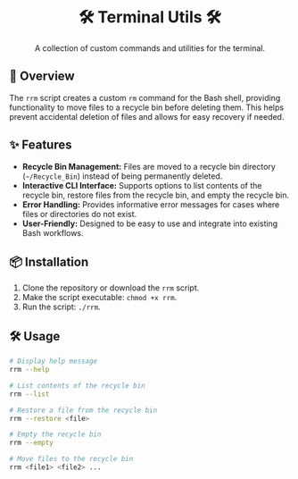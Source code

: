 <div align="center">
  <h1>🛠️ Terminal Utils 🛠️</h1>
  <p>A collection of custom commands and utilities for the terminal.</p>
</div>

## 🚀 Overview

The `rrm` script creates a custom `rm` command for the Bash shell, providing functionality to move files to a recycle bin before deleting them. This helps prevent accidental deletion of files and allows for easy recovery if needed.

## ✨ Features

- **Recycle Bin Management:** Files are moved to a recycle bin directory (`~/Recycle_Bin`) instead of being permanently deleted.
- **Interactive CLI Interface:** Supports options to list contents of the recycle bin, restore files from the recycle bin, and empty the recycle bin.
- **Error Handling:** Provides informative error messages for cases where files or directories do not exist.
- **User-Friendly:** Designed to be easy to use and integrate into existing Bash workflows.

## 📦 Installation

1. Clone the repository or download the `rrm` script.
2. Make the script executable: `chmod +x rrm`.
3. Run the script: `./rrm`.

## 🛠️ Usage

```bash
# Display help message
rrm --help

# List contents of the recycle bin
rrm --list

# Restore a file from the recycle bin
rrm --restore <file>

# Empty the recycle bin
rrm --empty

# Move files to the recycle bin
rrm <file1> <file2> ...

